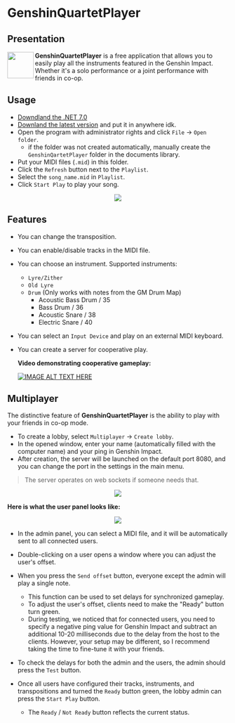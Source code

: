 # GenshinQuartetPlayer
## Presentation
<img src="icon.ico" align="left" width="60">

**GenshinQuartetPlayer** is a free application that allows you to easily play all the instruments featured in the Genshin Impact.
Whether it's a solo performance or a joint performance with friends in co-op.


## Usage

- [Downdland the .NET 7.0](https://dotnet.microsoft.com/en-us/download/dotnet/7.0)
- [Downland the latest version](https://github.com/duckpicker/GenshinQuartetPlayer/releases/latest) and put it in anywhere idk.
- Open the program with administrator rights and click `File` → `Open folder`.
    - if the folder was not created automatically, manually create the `GenshinQartetPlayer` folder in the documents library.
- Put your MIDI files (`.mid`) in this folder.
- Click the `Refresh` button next to the `Playlist`.
- Select the `song_name.mid` in `Playlist`.
- Click `Start Play` to play your song.

<div align="center"><img src=https://i.imgur.com/HXu2CiA.png></div>

 ## Features

- You can change the transposition.
- You can enable/disable tracks in the MIDI file.
- You can choose an instrument. Supported instruments:
  - `Lyre/Zither`
  - `Old Lyre`
  - `Drum` (Only works with notes from the GM Drum Map)
    - Acoustic Bass Drum / 35
    - Bass Drum / 36
    - Acoustic Snare / 38
    - Electric Snare / 40
- You can select an `Input Device` and play on an external MIDI keyboard.
- You can create a server for cooperative play.

  ****Video demonstrating cooperative gameplay:****

  [![IMAGE ALT TEXT HERE](https://img.youtube.com/vi/YK8MU-7Ddkg/0.jpg)](https://www.youtube.com/watch?v=YK8MU-7Ddkg)

## Multiplayer

The distinctive feature of **GenshinQuartetPlayer** is the ability to play with your friends in co-op mode.

- To create a lobby, select `Multiplayer` → `Create lobby`.
- In the opened window, enter your name (automatically filled with the computer name) and your ping in Genshin Impact.
- After creation, the server will be launched on the default port 8080, and you can change the port in the settings in the main menu.
> The server operates on web sockets if someone needs that.

<div align="center"><img src=https://i.imgur.com/IfD6b1E.png></div>

**Here is what the user panel looks like:**
 <div align="center"><img src=https://i.imgur.com/AZpVlrW.png></div>


- In the admin panel, you can select a MIDI file, and it will be automatically sent to all connected users.

- Double-clicking on a user opens a window where you can adjust the user's offset.

- When you press the `Send offset` button, everyone except the admin will play a single note.
  - This function can be used to set delays for synchronized gameplay.
  - To adjust the user's offset, clients need to make the "Ready" button turn green.
  - During testing, we noticed that for connected users, you need to specify a negative ping value for Genshin Impact and subtract an additional 10-20 milliseconds due to the delay from the host to the clients. However, your setup may be different, so I recommend taking the time to fine-tune it with your friends.

- To check the delays for both the admin and the users, the admin should press the `Test` button.
- Once all users have configured their tracks, instruments, and transpositions and turned the `Ready` button green, the lobby admin can press the `Start Play` button.
  - The `Ready` / `Not Ready` button reflects the current status.
